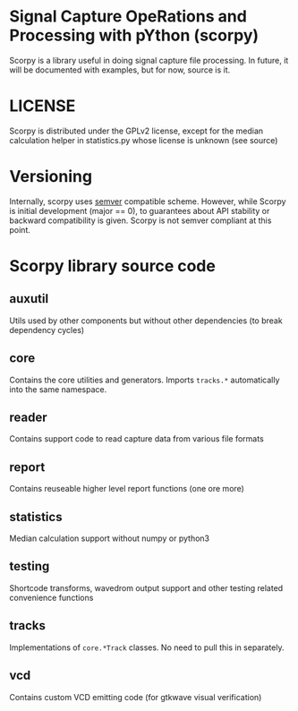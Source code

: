 # Signal Capture OpeRations and Processing with pYthon (scorpy)

Scorpy is a library useful in doing signal capture file processing. In future,
it will be documented with examples, but for now, source is it.

# LICENSE

Scorpy is distributed under the GPLv2 license, except for the median calculation
helper in statistics.py whose license is unknown (see source)

# Versioning

Internally, scorpy uses [semver](https://semver.org) compatible scheme. However,
while Scorpy is initial development (major == 0), to guarantees about API
stability or backward compatibility is given. Scorpy is not semver compliant at
this point.

# Scorpy library source code

## auxutil

Utils used by other components but without other dependencies (to break
dependency cycles)

## core

Contains the core utilities and generators. Imports `tracks.*` automatically
into the same namespace.

## reader

Contains support code to read capture data from various file formats

## report

Contains reuseable higher level report functions (one ore more)

## statistics

Median calculation support without numpy or python3

## testing

Shortcode transforms, wavedrom output support and other testing related
convenience functions

## tracks

Implementations of `core.*Track` classes. No need to pull this in separately.

## vcd

Contains custom VCD emitting code (for gtkwave visual verification)
